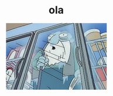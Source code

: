 <h1 style="display: flex; justify-content: center; align-items: center;">ola</h1>
<div style="display: flex; justify-content: center; align-items: center;">
  <img src="img/congelado.jpg" alt="xcass" class="responsive-img" style="margin-right: 10px; display: block; margin-left: auto; margin-right: auto;">
</div>
